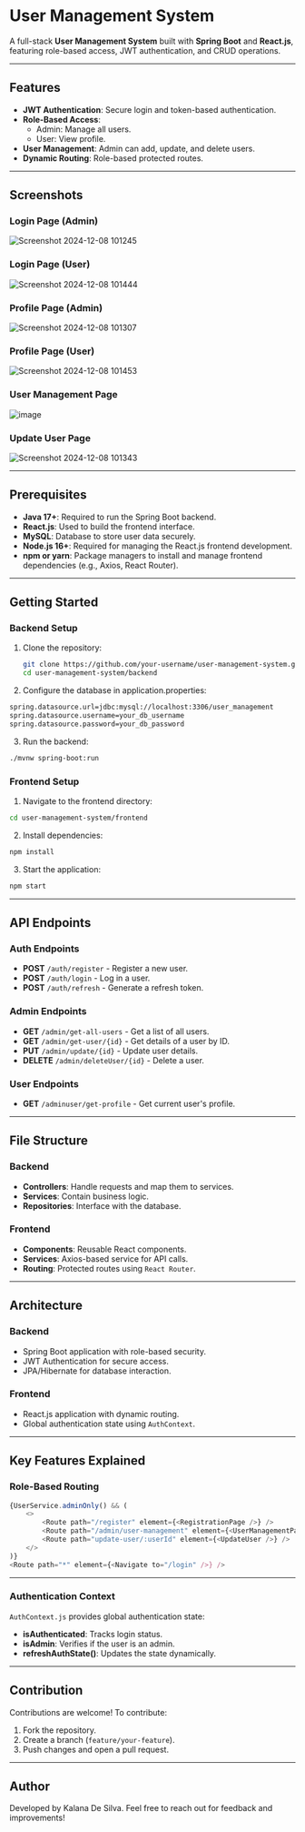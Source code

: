 # User Management System

A full-stack **User Management System** built with **Spring Boot** and **React.js**, featuring role-based access, JWT authentication, and CRUD operations.

---

## Features

- **JWT Authentication**: Secure login and token-based authentication.
- **Role-Based Access**:
  - Admin: Manage all users.
  - User: View profile.
- **User Management**: Admin can add, update, and delete users.
- **Dynamic Routing**: Role-based protected routes.

---

## Screenshots

### Login Page (Admin)
![Screenshot 2024-12-08 101245](https://github.com/user-attachments/assets/21c4a0b1-5bad-4c2e-b777-904722656aed)

### Login Page (User)
![Screenshot 2024-12-08 101444](https://github.com/user-attachments/assets/bedba580-b8d4-4690-9d08-5e19b7da557f)

### Profile Page (Admin)
![Screenshot 2024-12-08 101307](https://github.com/user-attachments/assets/36ede80a-a0fe-49b6-a396-81f02d227eae)

### Profile Page (User)
![Screenshot 2024-12-08 101453](https://github.com/user-attachments/assets/1e48cde8-7399-4725-80d1-8285f67361c5)

### User Management Page
![image](https://github.com/user-attachments/assets/9d10de24-aedb-49e6-bec3-babdcf0f47da)

### Update User Page
![Screenshot 2024-12-08 101343](https://github.com/user-attachments/assets/946d4e05-1bcf-4af2-bec6-c717f70fb981)

---

## Prerequisites

- **Java 17+**: Required to run the Spring Boot backend.
- **React.js**: Used to build the frontend interface.
- **MySQL**: Database to store user data securely.
- **Node.js 16+**: Required for managing the React.js frontend development.
- **npm or yarn**: Package managers to install and manage frontend dependencies (e.g., Axios, React Router).

---


## Getting Started

### Backend Setup

1. Clone the repository:
   ```bash
   git clone https://github.com/your-username/user-management-system.git
   cd user-management-system/backend
2. Configure the database in application.properties:
  ```bash
  spring.datasource.url=jdbc:mysql://localhost:3306/user_management
  spring.datasource.username=your_db_username
  spring.datasource.password=your_db_password
  ```
3. Run the backend:
  ```bash
  ./mvnw spring-boot:run
  ```

### Frontend Setup

1. Navigate to the frontend directory:
  ```bash
  cd user-management-system/frontend
  ```
2. Install dependencies:
  ```bash
  npm install
  ```
3. Start the application:
  ```bash
  npm start
  ```
---

## API Endpoints

### Auth Endpoints
- **POST** `/auth/register` - Register a new user.
- **POST** `/auth/login` - Log in a user.
- **POST** `/auth/refresh` - Generate a refresh token.

### Admin Endpoints
- **GET** `/admin/get-all-users` - Get a list of all users.
- **GET** `/admin/get-user/{id}` - Get details of a user by ID.
- **PUT** `/admin/update/{id}` - Update user details.
- **DELETE** `/admin/deleteUser/{id}` - Delete a user.

### User Endpoints
- **GET** `/adminuser/get-profile` - Get current user's profile.

---

## File Structure

### Backend
- **Controllers**: Handle requests and map them to services.
- **Services**: Contain business logic.
- **Repositories**: Interface with the database.

### Frontend
- **Components**: Reusable React components.
- **Services**: Axios-based service for API calls.
- **Routing**: Protected routes using `React Router`.

---

## Architecture

### Backend
- Spring Boot application with role-based security.
- JWT Authentication for secure access.
- JPA/Hibernate for database interaction.

### Frontend
- React.js application with dynamic routing.
- Global authentication state using `AuthContext`.

---

## Key Features Explained

### Role-Based Routing
```javascript
{UserService.adminOnly() && (
    <>
        <Route path="/register" element={<RegistrationPage />} />
        <Route path="/admin/user-management" element={<UserManagementPage />} />
        <Route path="update-user/:userId" element={<UpdateUser />} />
    </>
)}
<Route path="*" element={<Navigate to="/login" />} />
```
---

### Authentication Context

`AuthContext.js` provides global authentication state:

- **isAuthenticated**: Tracks login status.
- **isAdmin**: Verifies if the user is an admin.
- **refreshAuthState()**: Updates the state dynamically.

---

## Contribution

Contributions are welcome! To contribute:

1. Fork the repository.
2. Create a branch (`feature/your-feature`).
3. Push changes and open a pull request.

---

## Author
Developed by Kalana De Silva. Feel free to reach out for feedback and improvements!








   







